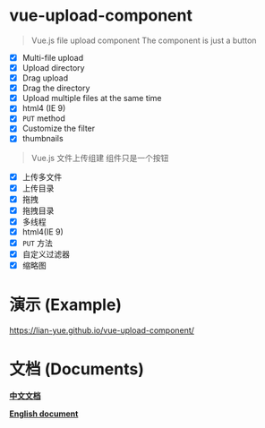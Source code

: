 # vue-upload-component

>

> Vue.js file upload component
> The component is just a button


  - [x] Multi-file upload
  - [x] Upload directory
  - [x] Drag upload
  - [x] Drag the directory
  - [x] Upload multiple files at the same time
  - [x] html4 (IE 9)
  - [x] `PUT` method
  - [x] Customize the filter
  - [x] thumbnails

> Vue.js 文件上传组建
> 组件只是一个按钮

  - [x] 上传多文件
  - [x] 上传目录
  - [x] 拖拽
  - [x] 拖拽目录
  - [x] 多线程
  - [x] html4(IE 9)
  - [x] `PUT` 方法
  - [x] 自定义过滤器
  - [x] 缩略图

# 演示 (Example)

https://lian-yue.github.io/vue-upload-component/


# 文档 (Documents)

**[中文文档](https://github.com/lian-yue/vue-upload-component/tree/2.0/docs/zh-cn/README.md)**  

**[English document](https://github.com/lian-yue/vue-upload-component/tree/2.0/docs/en/README.md)**
